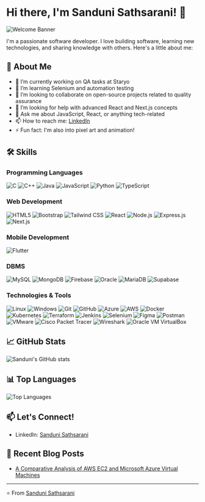 # Hi there, I'm Sanduni Sathsarani! 👋

![Welcome Banner](https://user-images.githubusercontent.com/74038190/221352975-94759904-aa4c-4032-a8ab-b546efb9c478.gif)

I'm a passionate software developer. I love building software, learning new technologies, and sharing knowledge with others. Here's a little about me:

## 🚀 About Me
- 🔭 I’m currently working on QA tasks at Staryo
- 🌱 I’m learning Selenium and automation testing
- 👯 I’m looking to collaborate on open-source projects related to quality assurance
- 🤔 I’m looking for help with advanced React and Next.js concepts
- 💬 Ask me about JavaScript, React, or anything tech-related
- 📫 How to reach me: [LinkedIn](https://www.linkedin.com/in/h-e-s-sathsarani/)
- ⚡ Fun fact: I'm also into pixel art and animation!

## 🛠️ Skills

### Programming Languages
![C](https://img.shields.io/badge/-C-A8B9CC?style=flat&logo=c&logoColor=white)
![C++](https://img.shields.io/badge/-C++-00599C?style=flat&logo=cplusplus&logoColor=white)
![Java](https://img.shields.io/badge/-Java-007396?style=flat&logo=java&logoColor=white)
![JavaScript](https://img.shields.io/badge/-JavaScript-F7DF1E?style=flat&logo=javascript&logoColor=black)
![Python](https://img.shields.io/badge/-Python-3776AB?style=flat&logo=python&logoColor=white)
![TypeScript](https://img.shields.io/badge/-TypeScript-007ACC?style=flat&logo=typescript&logoColor=white)

### Web Development
![HTML5](https://img.shields.io/badge/-HTML5-E34F26?style=flat&logo=html5&logoColor=white)
![Bootstrap](https://img.shields.io/badge/-Bootstrap-7952B3?style=flat&logo=bootstrap&logoColor=white)
![Tailwind CSS](https://img.shields.io/badge/-Tailwind%20CSS-06B6D4?style=flat&logo=tailwindcss&logoColor=white)
![React](https://img.shields.io/badge/-React-61DAFB?style=flat&logo=react&logoColor=black)
![Node.js](https://img.shields.io/badge/-Node.js-339933?style=flat&logo=nodedotjs&logoColor=white)
![Express.js](https://img.shields.io/badge/-Express.js-000000?style=flat&logo=express&logoColor=white)
![Next.js](https://img.shields.io/badge/-Next.js-000000?style=flat&logo=nextdotjs&logoColor=white)

### Mobile Development
![Flutter](https://img.shields.io/badge/-Flutter-02569B?style=flat&logo=flutter&logoColor=white)

### DBMS
![MySQL](https://img.shields.io/badge/-MySQL-4479A1?style=flat&logo=mysql&logoColor=white)
![MongoDB](https://img.shields.io/badge/-MongoDB-47A248?style=flat&logo=mongodb&logoColor=white)
![Firebase](https://img.shields.io/badge/-Firebase-FFCA28?style=flat&logo=firebase&logoColor=black)
![Oracle](https://img.shields.io/badge/-Oracle-F80000?style=flat&logo=oracle&logoColor=white)
![MariaDB](https://img.shields.io/badge/-MariaDB-003545?style=flat&logo=mariadb&logoColor=white)
![Supabase](https://img.shields.io/badge/-Supabase-3ECF8E?style=flat&logo=supabase&logoColor=white)

### Technologies & Tools
![Linux](https://img.shields.io/badge/-Linux-FCC624?style=flat&logo=linux&logoColor=black)
![Windows](https://img.shields.io/badge/-Windows-0078D6?style=flat&logo=windows&logoColor=white)
![Git](https://img.shields.io/badge/-Git-F05032?style=flat&logo=git&logoColor=white)
![GitHub](https://img.shields.io/badge/-GitHub-181717?style=flat&logo=github&logoColor=white)
![Azure](https://img.shields.io/badge/-Azure-0078D4?style=flat&logo=microsoftazure&logoColor=white)
![AWS](https://img.shields.io/badge/-AWS-232F3E?style=flat&logo=amazonaws&logoColor=white)
![Docker](https://img.shields.io/badge/-Docker-2496ED?style=flat&logo=docker&logoColor=white)
![Kubernetes](https://img.shields.io/badge/-Kubernetes-326CE5?style=flat&logo=kubernetes&logoColor=white)
![Terraform](https://img.shields.io/badge/-Terraform-7B42BC?style=flat&logo=terraform&logoColor=white)
![Jenkins](https://img.shields.io/badge/-Jenkins-D24939?style=flat&logo=jenkins&logoColor=white)
![Selenium](https://img.shields.io/badge/-Selenium-43B02A?style=flat&logo=selenium&logoColor=white)
![Figma](https://img.shields.io/badge/-Figma-F24E1E?style=flat&logo=figma&logoColor=white)
![Postman](https://img.shields.io/badge/-Postman-FF6C37?style=flat&logo=postman&logoColor=white)
![VMware](https://img.shields.io/badge/-VMware-607078?style=flat&logo=vmware&logoColor=white)
![Cisco Packet Tracer](https://img.shields.io/badge/-Cisco%20Packet%20Tracer-1BA0D7?style=flat&logo=cisco&logoColor=white)
![Wireshark](https://img.shields.io/badge/-Wireshark-1679A7?style=flat&logo=wireshark&logoColor=white)
![Oracle VM VirtualBox](https://img.shields.io/badge/-Oracle%20VM%20VirtualBox-183A61?style=flat&logo=virtualbox&logoColor=white)

## 📈 GitHub Stats
![Sanduni's GitHub stats](https://github-readme-stats.vercel.app/api?username=sanduniDev&show_icons=true&theme=radical)

## 📊 Top Languages
![Top Languages](https://github-readme-stats.vercel.app/api/top-langs/?username=sanduniDev&layout=compact&theme=radical)

## 📫 Let's Connect!
- LinkedIn: [Sanduni Sathsarani](https://www.linkedin.com/in/h-e-s-sathsarani/)

## 📝 Recent Blog Posts
- [A Comparative Analysis of AWS EC2 and Microsoft Azure Virtual Machines](https://medium.com/@sanduni.s/a-comparative-analysis-of-aws-ec2-and-microsoft-azure-virtual-machines-499d12b6d174)

---

⭐️ From [Sanduni Sathsarani](https://github.com/sanduniDev)

